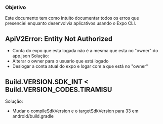 ﻿### Objetivo

Este documento tem como intuito documentar todos os erros que presenciei enquanto desenvolvia aplicativos usando o Expo CLI.

## ApiV2Error: Entity Not Authorized
- Conta do expo que esta logada não é a mesma que esta no "owner" do app.json
Solução:
- Alterar o owner para o usuario que está logado
- Deslogar a conta atual do expo e logar com a que está no "owner"

## Build.VERSION.SDK_INT < Build.VERSION_CODES.TIRAMISU
Solução:
- Mudar o compileSdkVersion e o targetSdkVersion para 33 em android/build.gradle
